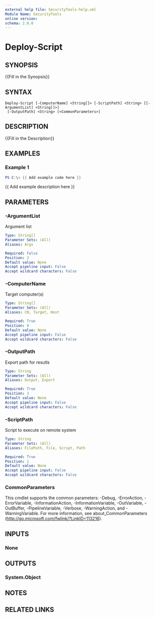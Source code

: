```yaml
---
external help file: SecurityTools-help.xml
Module Name: SecurityTools
online version:
schema: 2.0.0
---
```


# Deploy-Script

## SYNOPSIS
{{Fill in the Synopsis}}

## SYNTAX

```
Deploy-Script [-ComputerName] <String[]> [-ScriptPath] <String> [[-ArgumentList] <String[]>]
 [-OutputPath] <String> [<CommonParameters>]
```

## DESCRIPTION
{{Fill in the Description}}

## EXAMPLES

### Example 1
```powershell
PS C:\> {{ Add example code here }}
```

{{ Add example description here }}

## PARAMETERS

### -ArgumentList
Argument list

```yaml
Type: String[]
Parameter Sets: (All)
Aliases: Args

Required: False
Position: 2
Default value: None
Accept pipeline input: False
Accept wildcard characters: False
```

### -ComputerName
Target computer(s)

```yaml
Type: String[]
Parameter Sets: (All)
Aliases: CN, Target, Host

Required: True
Position: 0
Default value: None
Accept pipeline input: False
Accept wildcard characters: False
```

### -OutputPath
Export path for resutls

```yaml
Type: String
Parameter Sets: (All)
Aliases: Output, Export

Required: True
Position: 3
Default value: None
Accept pipeline input: False
Accept wildcard characters: False
```

### -ScriptPath
Script to execute on remote system

```yaml
Type: String
Parameter Sets: (All)
Aliases: FilePath, File, Script, Path

Required: True
Position: 1
Default value: None
Accept pipeline input: False
Accept wildcard characters: False
```

### CommonParameters
This cmdlet supports the common parameters: -Debug, -ErrorAction, -ErrorVariable, -InformationAction, -InformationVariable, -OutVariable, -OutBuffer, -PipelineVariable, -Verbose, -WarningAction, and -WarningVariable.
For more information, see about_CommonParameters (http://go.microsoft.com/fwlink/?LinkID=113216).

## INPUTS

### None

## OUTPUTS

### System.Object
## NOTES

## RELATED LINKS
